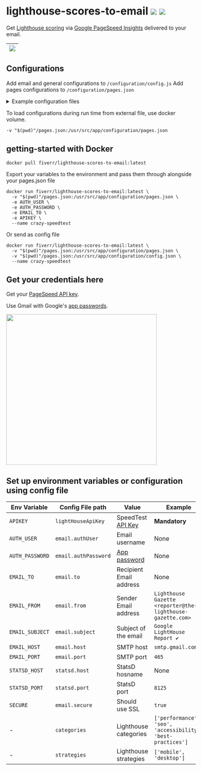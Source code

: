 # lighthouse-scores-to-email [![](https://user-images.githubusercontent.com/516342/75164343-59cb6900-5729-11ea-80f1-392b57445ab2.png)](https://hub.docker.com/r/fiverr/lighthouse-scores-to-email) [![](https://circleci.com/gh/fiverr/lighthouse-scores-to-email.svg?style=svg)](https://circleci.com/gh/fiverr/lighthouse-scores-to-email)

Get [Lighthouse scoring](https://developers.google.com/web/tools/lighthouse/v3/scoring) via [Google PageSpeed Insights](https://developers.google.com/speed/docs/insights/v5/about) delivered to your email.

| ![](https://user-images.githubusercontent.com/516342/75387150-8dee8780-58eb-11ea-8780-a359edabe262.png)
| -

## Configurations

Add email and general configurations to `/configuration/config.js`
Add pages configurations to `/configuration/pages.json`

<details>
<summary>Example configuration files</summary>
<br>

> #### configuration/pages.json
> ```json
> {
>   "Search Page" : "https://www.google.com",
>   "Start Page" : "https://www.start.co.il"
> }
> ```


> #### configuration/config.json
> ```json
> {
>   "email": {
>    "to": "t-800@google.com",
>    "authUser": "admin@skynet.net",
>  "authPassword": "<INSERT_GOOGLE_APP_PASSWORD_HERE>"
>  },
>  "lightHouseApiKey": "<INSERT_PAGESPEED_API_KEY_HERE>"
>}
>```

</details>

To load configurations during run time from external file, use docker volume.
```
-v "$(pwd)"/pages.json:/usr/src/app/configuration/pages.json
```

## getting-started with Docker

```
docker pull fiverr/lighthouse-scores-to-email:latest
```

Export your variables to the environment and pass them through alongside your pages.json file
```
docker run fiverr/lighthouse-scores-to-email:latest \
  -v "$(pwd)"/pages.json:/usr/src/app/configuration/pages.json \
  -e AUTH_USER \
  -e AUTH_PASSWORD \
  -e EMAIL_TO \
  -e APIKEY \
  --name crazy-speedtest
```

Or send as config file
```
docker run fiverr/lighthouse-scores-to-email:latest \
  -v "$(pwd)"/pages.json:/usr/src/app/configuration/pages.json \
  -v "$(pwd)"/pages.json:/usr/src/app/configuration/config.json \
  --name crazy-speedtest
```

## Get your credentials here

Get your [PageSpeed API key](https://developers.google.com/speed/docs/insights/v4/first-app).

Use Gmail with Google's [app passwords](https://support.google.com/accounts/answer/185833).

<img width="400" src="https://user-images.githubusercontent.com/516342/74944673-0c848a00-53ff-11ea-888c-457f16bdb1b9.png">

## Set up environment variables or configuration using config file

| Env Variable | Config File path | Value | Example | Default
| - | - | - | - | -
| `APIKEY` | `lightHouseApiKey` | SpeedTest [API Key](https://developers.google.com/speed/docs/insights/v4/first-app) | __Mandatory__
| `AUTH_USER` | `email.authUser` | Email username | None
| `AUTH_PASSWORD` | `email.authPassword` | [App password](https://support.google.com/accounts/answer/185833) | None
| `EMAIL_TO` | `email.to` | Recipient Email address | None
| `EMAIL_FROM` | `email.from` | Sender Email address | `Lighthouse Gazette <reporter@the-lighthouse-gazette.com>`
| `EMAIL_SUBJECT` | `email.subject` | Subject of the email | `Google LightHouse Report ✔`
| `EMAIL_HOST` | `email.host` | SMTP host | `smtp.gmail.com`
| `EMAIL_PORT` | `email.port` | SMTP port | `465`
| `STATSD_HOST` | `statsd.host` | StatsD hosname | None
| `STATSD_PORT` | `statsd.port` | StatsD port | `8125`
| `SECURE` | `email.secure` | Should use SSL | `true`
| - | `categories` | Lighthouse categories | `['performance', 'seo', 'accessibility', 'best-practices']`
| - | `strategies` | Lighthouse strategies | `['mobile', 'desktop']`

